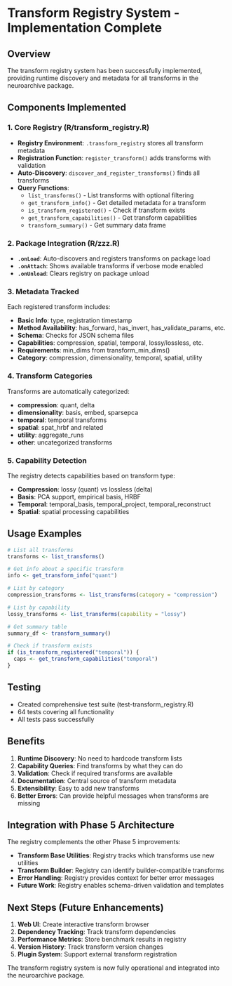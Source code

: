 # Transform Registry System - Implementation Complete

## Overview
The transform registry system has been successfully implemented, providing runtime discovery and metadata for all transforms in the neuroarchive package.

## Components Implemented

### 1. Core Registry (R/transform_registry.R)
- **Registry Environment**: `.transform_registry` stores all transform metadata
- **Registration Function**: `register_transform()` adds transforms with validation
- **Auto-Discovery**: `discover_and_register_transforms()` finds all transforms
- **Query Functions**:
  - `list_transforms()` - List transforms with optional filtering
  - `get_transform_info()` - Get detailed metadata for a transform
  - `is_transform_registered()` - Check if transform exists
  - `get_transform_capabilities()` - Get transform capabilities
  - `transform_summary()` - Get summary data frame

### 2. Package Integration (R/zzz.R)
- **`.onLoad`**: Auto-discovers and registers transforms on package load
- **`.onAttach`**: Shows available transforms if verbose mode enabled
- **`.onUnload`**: Clears registry on package unload

### 3. Metadata Tracked
Each registered transform includes:
- **Basic Info**: type, registration timestamp
- **Method Availability**: has_forward, has_invert, has_validate_params, etc.
- **Schema**: Checks for JSON schema files
- **Capabilities**: compression, spatial, temporal, lossy/lossless, etc.
- **Requirements**: min_dims from transform_min_dims()
- **Category**: compression, dimensionality, temporal, spatial, utility

### 4. Transform Categories
Transforms are automatically categorized:
- **compression**: quant, delta
- **dimensionality**: basis, embed, sparsepca
- **temporal**: temporal transforms
- **spatial**: spat_hrbf and related
- **utility**: aggregate_runs
- **other**: uncategorized transforms

### 5. Capability Detection
The registry detects capabilities based on transform type:
- **Compression**: lossy (quant) vs lossless (delta)
- **Basis**: PCA support, empirical basis, HRBF
- **Temporal**: temporal_basis, temporal_project, temporal_reconstruct
- **Spatial**: spatial processing capabilities

## Usage Examples

```r
# List all transforms
transforms <- list_transforms()

# Get info about a specific transform
info <- get_transform_info("quant")

# List by category
compression_transforms <- list_transforms(category = "compression")

# List by capability
lossy_transforms <- list_transforms(capability = "lossy")

# Get summary table
summary_df <- transform_summary()

# Check if transform exists
if (is_transform_registered("temporal")) {
  caps <- get_transform_capabilities("temporal")
}
```

## Testing
- Created comprehensive test suite (test-transform_registry.R)
- 64 tests covering all functionality
- All tests pass successfully

## Benefits

1. **Runtime Discovery**: No need to hardcode transform lists
2. **Capability Queries**: Find transforms by what they can do
3. **Validation**: Check if required transforms are available
4. **Documentation**: Central source of transform metadata
5. **Extensibility**: Easy to add new transforms
6. **Better Errors**: Can provide helpful messages when transforms are missing

## Integration with Phase 5 Architecture

The registry complements the other Phase 5 improvements:
- **Transform Base Utilities**: Registry tracks which transforms use new utilities
- **Transform Builder**: Registry can identify builder-compatible transforms
- **Error Handling**: Registry provides context for better error messages
- **Future Work**: Registry enables schema-driven validation and templates

## Next Steps (Future Enhancements)

1. **Web UI**: Create interactive transform browser
2. **Dependency Tracking**: Track transform dependencies
3. **Performance Metrics**: Store benchmark results in registry
4. **Version History**: Track transform version changes
5. **Plugin System**: Support external transform registration

The transform registry system is now fully operational and integrated into the neuroarchive package.